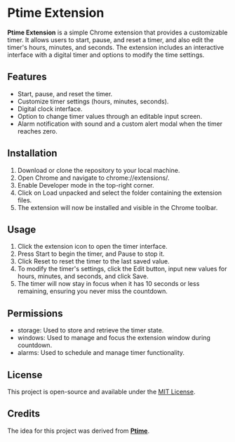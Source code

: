 # Ptime Extension

**Ptime Extension** is a simple Chrome extension that provides a customizable timer. It allows users to start, pause, and reset a timer, and also edit the timer's hours, minutes, and seconds. The extension includes an interactive interface with a digital timer and options to modify the time settings.

## Features

- Start, pause, and reset the timer.
- Customize timer settings (hours, minutes, seconds).
- Digital clock interface.
- Option to change timer values through an editable input screen.
- Alarm notification with sound and a custom alert modal when the timer reaches zero.

## Installation
1. Download or clone the repository to your local machine.
2. Open Chrome and navigate to chrome://extensions/.
3. Enable Developer mode in the top-right corner.
4. Click on Load unpacked and select the folder containing the extension files.
5. The extension will now be installed and visible in the Chrome toolbar.

## Usage
1. Click the extension icon to open the timer interface.
2. Press Start to begin the timer, and Pause to stop it.
3. Click Reset to reset the timer to the last saved value.
4. To modify the timer's settings, click the Edit button, input new values for hours, minutes, and seconds, and click Save.
5. The timer will now stay in focus when it has 10 seconds or less remaining, ensuring you never miss the countdown.

## Permissions
- storage: Used to store and retrieve the timer state.
- windows: Used to manage and focus the extension window during countdown.
- alarms: Used to schedule and manage timer functionality.

## License

This project is open-source and available under the [MIT License](/LICENSE).

## Credits 

The idea for this project was derived from **[Ptime](https://github.com/rahidmondal/ptime)**.
